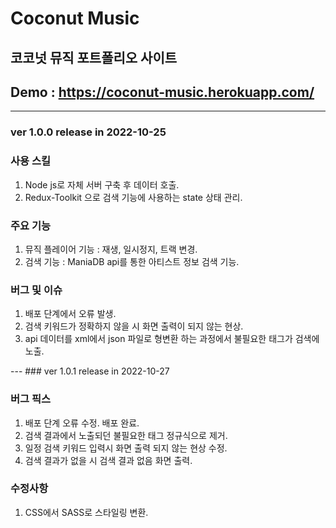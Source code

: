 ﻿# Coconut Music

## 코코넛 뮤직 포트폴리오 사이트

## Demo : https://coconut-music.herokuapp.com/

---

### ver 1.0.0 release in 2022-10-25

### 사용 스킬

<ol>
<li>Node js로 자체 서버 구축 후 데이터 호출.</li>
<li>Redux-Toolkit 으로 검색 기능에 사용하는 state 상태 관리.</li>
</ol>

### 주요 기능

<ol>
<li>
뮤직 플레이어 기능 : 재생, 일시정지, 트랙 변경.
</li>
<li>
검색 기능 : ManiaDB api를 통한 아티스트 정보 검색 기능.
</li>
</ol>

### 버그 및 이슈

<ol>
<li>
배포 단계에서 오류 발생.
</li>
<li>
검색 키워드가 정확하지 않을 시 화면 출력이 되지 않는 현상.
</li>
<li>
api 데이터를 xml에서 json 파일로 형변환 하는 과정에서 불필요한 태그가 검색에 노출.
</li>
  </ol>
---
### ver 1.0.1 release in 2022-10-27

### 버그 픽스

<ol>
<li>배포 단계 오류 수정. 배포 완료.</li>
<li>검색 결과에서 노출되던 불필요한 태그 정규식으로 제거.</li>
<li>일정 검색 키워드 입력시 화면 출력 되지 않는 현상 수정.</li>
<li>검색 결과가 없을 시 검색 결과 없음 화면 출력. </li>
</ol>

### 수정사항

<ol>
<li>CSS에서 SASS로 스타일링 변환.</li>
</ol>
